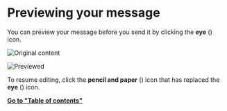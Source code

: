 # Previewing your message

You can preview your message before you send it by clicking the
**eye** (<i class="icon-vector-eye-open"></i>) icon.

![Original content](/static/images/help/before-preview.png)

![Previewed](/static/images/help/during-preview.png)

To resume editing, click the **pencil and paper**
(<i class="icon-vector-edit"></i>) icon that
has replaced the **eye** (<i class="icon-vector-eye-open"></i>) icon.

**[Go to "Table of contents"](/help/#using-zulip)**
